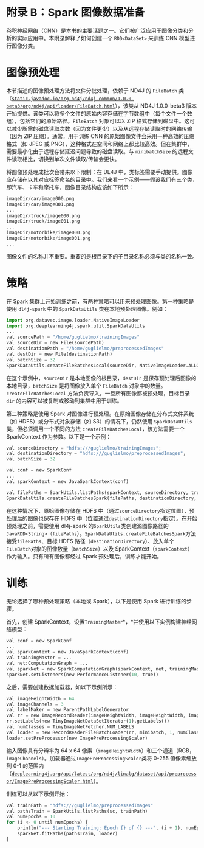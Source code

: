 # 附录 B：Spark 图像数据准备

卷积神经网络（CNN）是本书的主要话题之一。它们被广泛应用于图像分类和分析的实际应用中。本附录解释了如何创建一个 `RDD<DataSet>` 来训练 CNN 模型进行图像分类。

# 图像预处理

本节描述的图像预处理方法将文件分批处理，依赖于 ND4J 的 `FileBatch` 类（[`static.javadoc.io/org.nd4j/nd4j-common/1.0.0-beta3/org/nd4j/api/loader/FileBatch.html`](https://static.javadoc.io/org.nd4j/nd4j-common/1.0.0-beta3/org/nd4j/api/loader/FileBatch.html)），该类从 ND4J 1.0.0-beta3 版本开始提供。该类可以将多个文件的原始内容存储在字节数组中（每个文件一个数组），包括它们的原始路径。`FileBatch` 对象可以以 ZIP 格式存储到磁盘中。这可以减少所需的磁盘读取次数（因为文件更少）以及从远程存储读取时的网络传输（因为 ZIP 压缩）。通常，用于训练 CNN 的原始图像文件会采用一种高效的压缩格式（如 JPEG 或 PNG），这种格式在空间和网络上都比较高效。但在集群中，需要最小化由于远程存储延迟问题导致的磁盘读取。与 `minibatchSize` 的远程文件读取相比，切换到单次文件读取/传输会更快。

将图像预处理成批次会带来以下限制：在 DL4J 中，类标签需要手动提供。图像应存储在以其对应标签命名的目录中。我们来看一个示例——假设我们有三个类，即汽车、卡车和摩托车，图像目录结构应该如下所示：

```py
imageDir/car/image000.png
imageDir/car/image001.png
...
imageDir/truck/image000.png
imageDir/truck/image001.png
...
imageDir/motorbike/image000.png
imageDir/motorbike/image001.png
...
```

图像文件的名称并不重要。重要的是根目录下的子目录名称必须与类的名称一致。

# 策略

在 Spark 集群上开始训练之前，有两种策略可以用来预处理图像。第一种策略是使用 `dl4j-spark` 中的 `SparkDataUtils` 类在本地预处理图像。例如：

```py
import org.datavec.image.loader.NativeImageLoader
import org.deeplearning4j.spark.util.SparkDataUtils
...
val sourcePath = "/home/guglielmo/trainingImages"
val sourceDir = new File(sourcePath)
val destinationPath = "/home/guglielmo/preprocessedImages"
val destDir = new File(destinationPath)
val batchSize = 32
SparkDataUtils.createFileBatchesLocal(sourceDir, NativeImageLoader.ALLOWED_FORMATS, true, destDir, batchSize)
```

在这个示例中，`sourceDir` 是本地图像的根目录，`destDir` 是保存预处理后图像的本地目录，`batchSize` 是将图像放入单个 `FileBatch` 对象中的数量。`createFileBatchesLocal` 方法负责导入。一旦所有图像都被预处理，目标目录 `dir` 的内容可以被复制或移动到集群中用于训练。

第二种策略是使用 Spark 对图像进行预处理。在原始图像存储在分布式文件系统（如 HDFS）或分布式对象存储（如 S3）的情况下，仍然使用 `SparkDataUtils` 类，但必须调用一个不同的方法 `createFileBatchesLocal`，该方法需要一个 SparkContext 作为参数。以下是一个示例：

```py
val sourceDirectory = "hdfs:///guglielmo/trainingImages"; 
val destinationDirectory = "hdfs:///guglielmo/preprocessedImages";    
val batchSize = 32

val conf = new SparkConf
...
val sparkContext = new JavaSparkContext(conf)

val filePaths = SparkUtils.listPaths(sparkContext, sourceDirectory, true, NativeImageLoader.ALLOWED_FORMATS)
SparkDataUtils.createFileBatchesSpark(filePaths, destinationDirectory, batchSize, sparkContext)
```

在这种情况下，原始图像存储在 HDFS 中（通过`sourceDirectory`指定位置），预处理后的图像也保存在 HDFS 中（位置通过`destinationDirectory`指定）。在开始预处理之前，需要使用 dl4j-spark 的`SparkUtils`类创建源图像路径的`JavaRDD<String>`（`filePaths`）。`SparkDataUtils.createFileBatchesSpark`方法接受`filePaths`、目标 HDFS 路径（`destinationDirectory`）、放入单个`FileBatch`对象的图像数量（`batchSize`）以及 SparkContext（`sparkContext`）作为输入。只有所有图像都经过 Spark 预处理后，训练才能开始。

# 训练

无论选择了哪种预处理策略（本地或 Spark），以下是使用 Spark 进行训练的步骤。

首先，创建 SparkContext，设置`TrainingMaster`*，*并使用以下实例构建神经网络模型：

```py
val conf = new SparkConf
...
val sparkContext = new JavaSparkContext(conf)
val trainingMaster = ...
val net:ComputationGraph = ...
val sparkNet = new SparkComputationGraph(sparkContext, net, trainingMaster)
sparkNet.setListeners(new PerformanceListener(10, true))
```

之后，需要创建数据加载器，如以下示例所示：

```py
val imageHeightWidth = 64      
val imageChannels = 3          
val labelMaker = new ParentPathLabelGenerator
val rr = new ImageRecordReader(imageHeightWidth, imageHeightWidth, imageChannels, labelMaker)
rr.setLabels(new TinyImageNetDataSetIterator(1).getLabels())
val numClasses = TinyImageNetFetcher.NUM_LABELS
val loader = new RecordReaderFileBatchLoader(rr, minibatch, 1, numClasses)
loader.setPreProcessor(new ImagePreProcessingScaler)
```

输入图像具有分辨率为 64 x 64 像素（`imageHeightWidth`）和三个通道（RGB，`imageChannels`）。加载器通过`ImagePreProcessingScaler`类将 0-255 值像素缩放到 0-1 的范围内（[`deeplearning4j.org/api/latest/org/nd4j/linalg/dataset/api/preprocessor/ImagePreProcessingScaler.html`](https://deeplearning4j.org/api/latest/org/nd4j/linalg/dataset/api/preprocessor/ImagePreProcessingScaler.html)）。

训练可以从以下示例开始：

```py
val trainPath = "hdfs:///guglielmo/preprocessedImages"
val pathsTrain = SparkUtils.listPaths(sc, trainPath)
val numEpochs = 10
for (i <- 0 until numEpochs) {
    println("--- Starting Training: Epoch {} of {} ---", (i + 1), numEpochs)
    sparkNet.fitPaths(pathsTrain, loader)
} 
```
